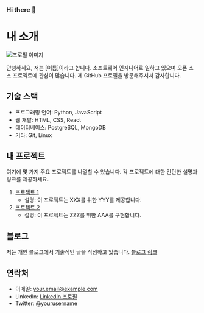 ### Hi there 👋

<!--
**sharknell/sharknell** is a ✨ _special_ ✨ repository because its `README.md` (this file) appears on your GitHub profile.

Here are some ideas to get you started:

- 🔭 I’m currently working on ...
- 🌱 I’m currently learning ...
- 👯 I’m looking to collaborate on ...
- 🤔 I’m looking for help with ...
- 💬 Ask me about ...
- 📫 How to reach me: ...
- 😄 Pronouns: ...
- ⚡ Fun fact: ...
-->

<!-- 안녕하세요, 제 GitHub 프로필에 오신 것을 환영합니다! -->

# 내 소개
![프로필 이미지](https://github.com/yourusername/yourusername/blob/main/profile-image.jpg)

안녕하세요, 저는 [이름]이라고 합니다. 소프트웨어 엔지니어로 일하고 있으며 오픈 소스 프로젝트에 관심이 많습니다. 제 GitHub 프로필을 방문해주셔서 감사합니다.

## 기술 스택
- 프로그래밍 언어: Python, JavaScript
- 웹 개발: HTML, CSS, React
- 데이터베이스: PostgreSQL, MongoDB
- 기타: Git, Linux

## 내 프로젝트
여기에 몇 가지 주요 프로젝트를 나열할 수 있습니다. 각 프로젝트에 대한 간단한 설명과 링크를 제공하세요.

1. [프로젝트 1](https://github.com/yourusername/project1)
   - 설명: 이 프로젝트는 XXX를 위한 YYY를 제공합니다.
2. [프로젝트 2](https://github.com/yourusername/project2)
   - 설명: 이 프로젝트는 ZZZ를 위한 AAA를 구현합니다.

## 블로그
저는 개인 블로그에서 기술적인 글을 작성하고 있습니다. [블로그 링크](https://yourblog.com)

## 연락처
- 이메일: your.email@example.com
- LinkedIn: [LinkedIn 프로필](https://www.linkedin.com/in/yourusername/)
- Twitter: [@yourusername](https://twitter.com/yourusername)

<!-- 여기에 추가 정보 또는 원하는 내용을 추가하세요. -->


